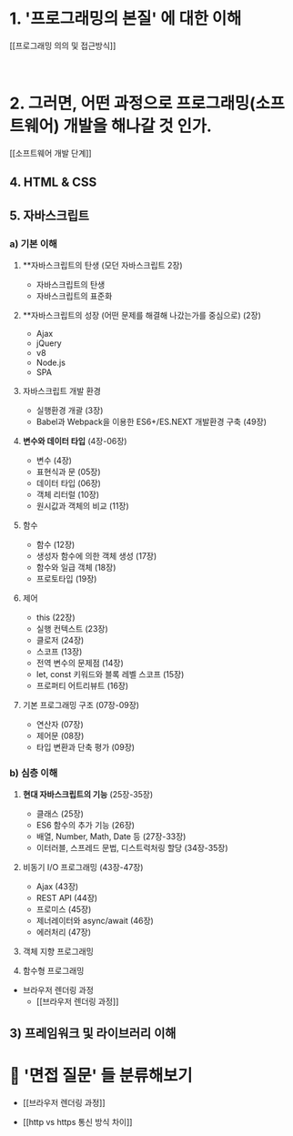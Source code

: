 
# 1. '프로그래밍의 본질' 에 대한 이해 

[[프로그래밍 의의 및 접근방식]]


<br>

# 2. 그러면, 어떤 과정으로 프로그래밍(소프트웨어) 개발을 해나갈 것 인가. 

[[소프트웨어 개발 단계]]








## 4. HTML & CSS 







## 5. 자바스크립트 

### a) 기본 이해 

1. **자바스크립트의 탄생 (모던 자바스크립트 2장)
    - 자바스크립트의 탄생
    - 자바스크립트의 표준화

2. **자바스크립트의 성장 (어떤 문제를 해결해 나갔는가를 중심으로) (2장)
    - Ajax
    - jQuery
    - v8
    - Node.js
    - SPA

3. 자바스크립트 개발 환경 
	- 실행환경 개괄 (3장)
	- Babel과 Webpack을 이용한 ES6+/ES.NEXT 개발환경 구축 (49장)

4. **변수와 데이터 타입** (4장-06장)
	- 변수 (4장)
	- 표현식과 문 (05장)
	- 데이터 타입 (06장)
	- 객체 리터럴 (10장)
    - 원시값과 객체의 비교 (11장)

5. 함수 
    - 함수 (12장)
    - 생성자 함수에 의한 객체 생성 (17장)
    - 함수와 일급 객체 (18장)
    - 프로토타입 (19장)

6. 제어 
	- this (22장)
    - 실행 컨텍스트 (23장)
    - 클로저 (24장)
	- 스코프 (13장)
    - 전역 변수의 문제점 (14장)
    - let, const 키워드와 블록 레벨 스코프 (15장)
    - 프로퍼티 어트리뷰트 (16장)

8. 기본 프로그래밍 구조 (07장-09장)
	- 연산자 (07장)
	- 제어문 (08장)
	- 타입 변환과 단축 평가 (09장)


### b) 심층 이해

1. **현대 자바스크립트의 기능** (25장-35장)
    - 클래스 (25장)
    - ES6 함수의 추가 기능 (26장)
    - 배열, Number, Math, Date 등 (27장-33장)
    - 이터러블, 스프레드 문법, 디스트럭처링 할당 (34장-35장)

2. 비동기 I/O 프로그래밍 (43장-47장)
	- Ajax (43장)
	- REST API (44장)
	- 프로미스 (45장)
	- 제너레이터와 async/await (46장)
	- 에러처리 (47장)

5. 객체 지향 프로그래밍 

6. 함수형 프로그래밍 


- 브라우저 렌더링 과정 
	- [[브라우저 렌더링 과정]]






## 3) 프레임워크 및 라이브러리 이해 










# 🎏 '면접 질문' 들 분류해보기 

- [[브라우저 렌더링 과정]]


- [[http vs https 통신 방식 차이]]








